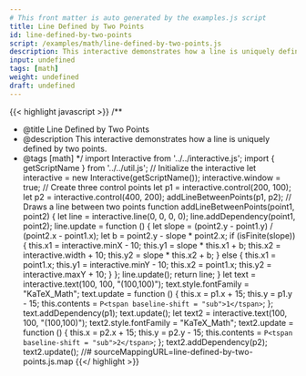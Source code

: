 ```yaml
---
# This front matter is auto generated by the examples.js script
title: Line Defined by Two Points
id: line-defined-by-two-points
script: /examples/math/line-defined-by-two-points.js
description: This interactive demonstrates how a line is uniquely defined by two points.
input: undefined
tags: [math]
weight: undefined
draft: undefined
---
```


{{< highlight javascript >}}
/**
* @title Line Defined by Two Points
* @description This interactive demonstrates how a line is uniquely defined by two points.
* @tags [math]
*/
import Interactive from '../../interactive.js';
import { getScriptName } from '../../util.js';
// Initialize the interactive
let interactive = new Interactive(getScriptName());
interactive.window = true;
// Create three control points
let p1 = interactive.control(200, 100);
let p2 = interactive.control(400, 200);
addLineBetweenPoints(p1, p2);
// Draws a line between two points
function addLineBetweenPoints(point1, point2) {
    let line = interactive.line(0, 0, 0, 0);
    line.addDependency(point1, point2);
    line.update = function () {
        let slope = (point2.y - point1.y) / (point2.x - point1.x);
        let b = point2.y - slope * point2.x;
        if (isFinite(slope)) {
            this.x1 = interactive.minX - 10;
            this.y1 = slope * this.x1 + b;
            this.x2 = interactive.width + 10;
            this.y2 = slope * this.x2 + b;
        }
        else {
            this.x1 = point1.x;
            this.y1 = interactive.minY - 10;
            this.x2 = point1.x;
            this.y2 = interactive.maxY + 10;
        }
    };
    line.update();
    return line;
}
let text = interactive.text(100, 100, "(100,100)");
text.style.fontFamily = "KaTeX_Math";
text.update = function () {
    this.x = p1.x + 15;
    this.y = p1.y - 15;
    this.contents = `P<tspan baseline-shift = "sub">1</tspan>`;
};
text.addDependency(p1);
text.update();
let text2 = interactive.text(100, 100, "(100,100)");
text2.style.fontFamily = "KaTeX_Math";
text2.update = function () {
    this.x = p2.x + 15;
    this.y = p2.y - 15;
    this.contents = `P<tspan baseline-shift = "sub">2</tspan>`;
};
text2.addDependency(p2);
text2.update();
//# sourceMappingURL=line-defined-by-two-points.js.map
{{</ highlight >}}

